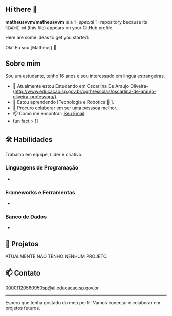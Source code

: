## Hi there 👋


**matheusvvm/matheusvvm** is a ✨ _special_ ✨ repository because its `README.md` (this file) appears on your GitHub profile.

Here are some ideas to get you started:

 Olá! Eu sou [Matheus] 👋


## Sobre mim
Sou um estudante, tenho 16 anos e sou interessado em lingua estrangeiras.

- 🔭 Atualmente estou Estudando em Oscarlina De Araujo Oliveira- (http://www.educacao.sp.gov.br/cgrh/escolas/oscarlina-de-araujo-oliveira-professora/).
- 🌱 Estou aprendendo [Tecnologia e Robotica!🤖 ].
- 👯 Procuro colaborar em ser uma pesssoa melhor.
- 📫 Como me encontrar: [Seu Email](00001120560950sp@al.educacao.sp.gov.br).
- fun fact ⚡ []
## 🛠️ Habilidades 
   Trabalho em equipe, Lider e criativo.

### Linguagens de Programação
-  
      
### Frameworks e Ferramentas
-

### Banco de Dados
-

## 🚀 Projetos
ATUALMENTE NAO TENHO NENHUM PROJETO.

## 📫 Contato
00001120560950sp@al.educacao.sp.gov.br



---

Espero que tenha gostado do meu perfil! Vamos conectar e colaborar em projetos futuros.



  
  
  

